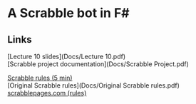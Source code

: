 # A Scrabble bot in F#

## Links
[Lecture 10 slides](Docs/Lecture 10.pdf)\
[Scrabble project documentation](Docs/Scrabble Project.pdf)

[Scrabble rules (5 min)](https://www.youtube.com/watch?v=A9fJT13NT6g)\
[Original Scrabble rules](Docs/Original Scrabble rules.pdf)\
[scrabblepages.com (rules)](https://www.scrabblepages.com/scrabble/rules/)


